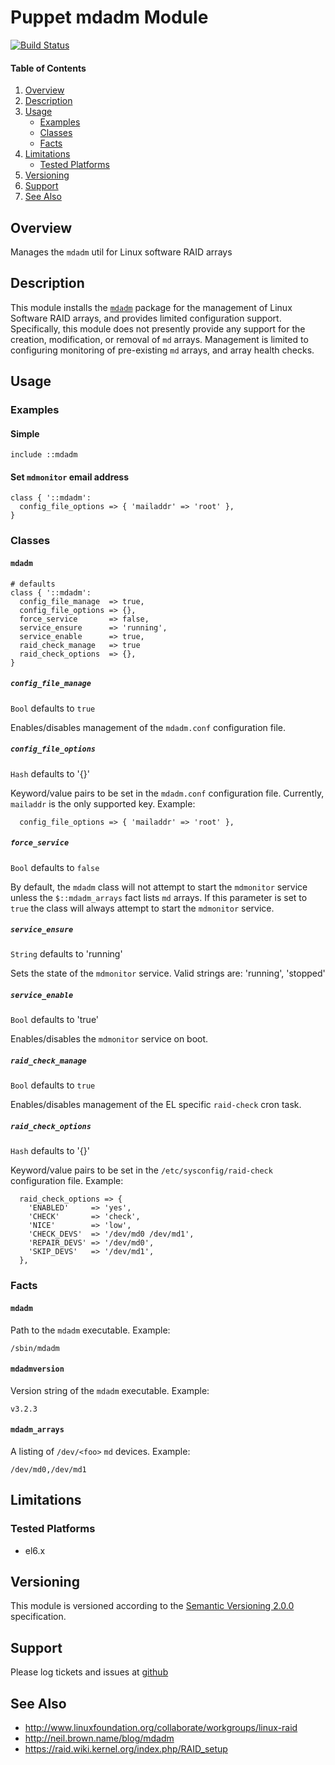 Puppet mdadm Module
===================

[![Build Status](https://travis-ci.org/jhoblitt/puppet-mdadm.png)](https://travis-ci.org/jhoblitt/puppet-mdadm)

#### Table of Contents

1. [Overview](#overview)
2. [Description](#description)
3. [Usage](#usage)
    * [Examples](#examples)
    * [Classes](#classes)
    * [Facts](#facts)
4. [Limitations](#limitations)
    * [Tested Platforms](#tested-platforms)
5. [Versioning](#versioning)
6. [Support](#support)
7. [See Also](#see-also)


Overview
--------

Manages the `mdadm` util for Linux software RAID arrays


Description
-----------

This module installs the
[`mdadm`](http://www.linuxfoundation.org/collaborate/workgroups/linux-raid)
package for the management of Linux Software RAID arrays, and provides limited
configuration support.  Specifically, this module does not presently provide
any support for the creation, modification, or removal of `md` arrays.
Management is limited to configuring monitoring of pre-existing `md` arrays,
and array health checks.


Usage
-----

### Examples

#### Simple

```puppet
include ::mdadm
```

#### Set `mdmonitor` email address

```puppet
class { '::mdadm':
  config_file_options => { 'mailaddr' => 'root' },
}
```

### Classes

#### `mdadm`

```puppet
# defaults
class { '::mdadm':
  config_file_manage  => true,
  config_file_options => {},
  force_service       => false,
  service_ensure      => 'running',
  service_enable      => true,
  raid_check_manage   => true
  raid_check_options  => {},
}
```

##### `config_file_manage`

`Bool`  defaults to `true`

Enables/disables management of the `mdadm.conf` configuration file.

##### `config_file_options`

`Hash`  defaults to '{}'

Keyword/value pairs to be set in the `mdadm.conf` configuration file.
Currently, `mailaddr` is the only supported key. Example:

```puppet
  config_file_options => { 'mailaddr' => 'root' },
```

##### `force_service`

`Bool`  defaults to `false`

By default, the `mdadm` class will not attempt to start the `mdmonitor` service
unless the `$::mdadm_arrays` fact lists `md` arrays.  If this parameter is set to `true` the class will always attempt to start the `mdmonitor` service.

##### `service_ensure`

`String`  defaults to 'running'

Sets the state of the `mdmonitor` service.  Valid strings are: 'running',
'stopped'

##### `service_enable`

`Bool`  defaults to 'true'

Enables/disables the `mdmonitor` service on boot.

##### `raid_check_manage`

`Bool`  defaults to `true`

Enables/disables management of the EL specific `raid-check` cron task.

##### `raid_check_options`

`Hash`  defaults to '{}'

Keyword/value pairs to be set in the `/etc/sysconfig/raid-check` configuration
file. Example:

```puppet
  raid_check_options => {
    'ENABLED'     => 'yes',
    'CHECK'       => 'check',
    'NICE'        => 'low',
    'CHECK_DEVS'  => '/dev/md0 /dev/md1',
    'REPAIR_DEVS' => '/dev/md0',
    'SKIP_DEVS'   => '/dev/md1',
  },
```

### Facts

#### `mdadm`

Path to the `mdadm` executable. Example:

    /sbin/mdadm

#### `mdadmversion`

Version string of the `mdadm` executable. Example:

    v3.2.3

#### `mdadm_arrays`

A listing of `/dev/<foo>` `md` devices. Example:

    /dev/md0,/dev/md1

Limitations
-----------

### Tested Platforms

* el6.x

Versioning
----------

This module is versioned according to the [Semantic Versioning
2.0.0](http://semver.org/spec/v2.0.0.html) specification.


Support
-------

Please log tickets and issues at
[github](https://github.com/jhoblitt/puppet-mdadm/issues)


See Also
--------

* http://www.linuxfoundation.org/collaborate/workgroups/linux-raid
* http://neil.brown.name/blog/mdadm
* https://raid.wiki.kernel.org/index.php/RAID_setup

